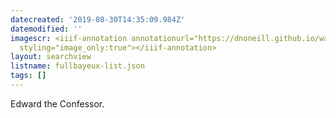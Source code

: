 ```yaml
---
datecreated: '2019-08-30T14:35:09.984Z'
datemodified: ''
imagescr: <iiif-annotation annotationurl="https://dnoneill.github.io/wax-iiif/img/derivatives/iiif/fullBayeux/manifest.json://dnoneill.github.io/annotate/annotations/5e749486-cb33-11e9-9dae-88e9fe7026e8.json"
  styling="image_only:true"></iiif-annotation>
layout: searchview
listname: fullbayeux-list.json
tags: []
---
```

Edward the Confessor.